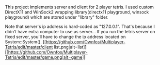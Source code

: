 This project implements server and client for 2 player tetris.
I used custom DirectX11 and WinSock2 wrapping library(directx11 playground, winsock playground) which are stored under "library" folder.

Note that server's ip address is hard-coded as "127.0.0.1". That's because I didn't have extra computer to use as server...
If you run the tetris server on fixed server, you'll have to change the ip address located on System::System().
[[https://github.com/Ownfos/Multiplayer-Tetris/edit/master/client list.png|alt=list]]
[[https://github.com/Ownfos/Multiplayer-Tetris/edit/master/game.png|alt=game]]
